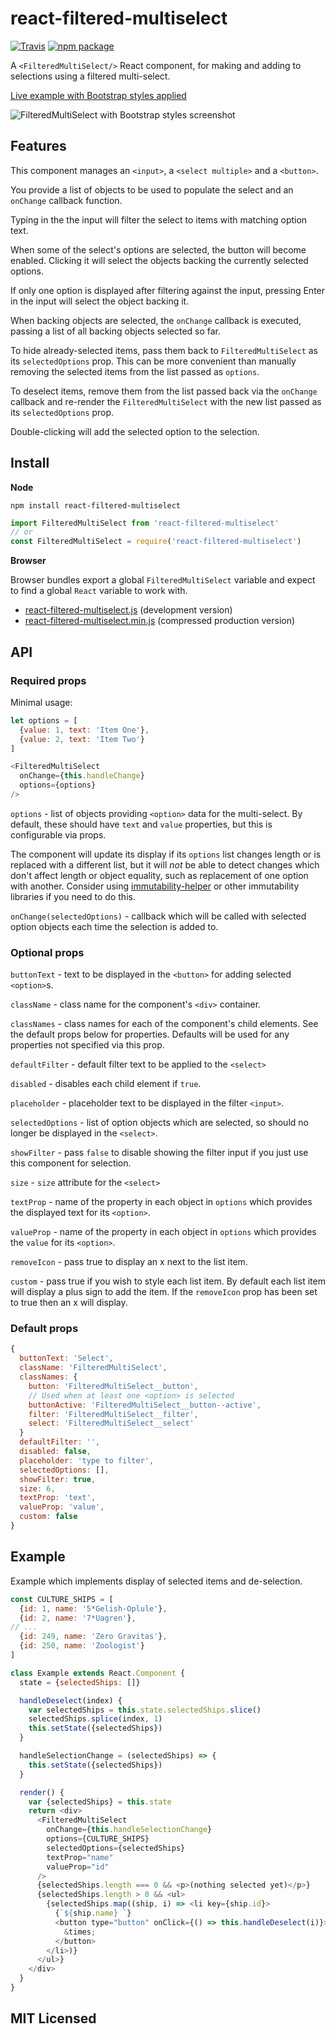 # react-filtered-multiselect

[![Travis][build-badge]][build]
[![npm package][npm-badge]][npm]

A `<FilteredMultiSelect/>` React component, for making and adding to selections using a filtered multi-select.

[Live example with Bootstrap styles applied](http://insin.github.io/react-filtered-multiselect/)

![FilteredMultiSelect with Bootstrap styles screenshot](https://github.com/insin/react-filtered-multiselect/raw/master/bootstrap-example.png "A FilteredMultiSelect with Bootstrap styles applied")

## Features

This component manages an `<input>`, a `<select multiple>` and a `<button>`.

You provide a list of objects to be used to populate the select and an `onChange` callback function.

Typing in the the input will filter the select to items with matching option text.

When some of the select's options are selected, the button will become enabled. Clicking it will select the objects backing the currently selected options.

If only one option is displayed after filtering against the input, pressing Enter in the input will select the object backing it.

When backing objects are selected, the `onChange` callback is executed, passing a list of all backing objects selected so far.

To hide already-selected items, pass them back to `FilteredMultiSelect` as its `selectedOptions` prop. This can be more convenient than manually removing the selected items from the list passed as `options`.

To deselect items, remove them from the list passed back via the `onChange` callback and re-render the `FilteredMultiSelect` with the new list passed as its `selectedOptions` prop.

Double-clicking will add the selected option to the selection.

## Install

**Node**

```
npm install react-filtered-multiselect
```

```javascript
import FilteredMultiSelect from 'react-filtered-multiselect'
// or
const FilteredMultiSelect = require('react-filtered-multiselect')
```

**Browser**

Browser bundles export a global ``FilteredMultiSelect`` variable and expect to find a global ``React`` variable to work with.

* [react-filtered-multiselect.js](https://unpkg.com/react-filtered-multiselect/umd/react-filtered-multiselect.js) (development version)
* [react-filtered-multiselect.min.js](https://unpkg.com/react-filtered-multiselect/umd/react-filtered-multiselect.min.js) (compressed production version)

## API

### Required props

Minimal usage:

```js
let options = [
  {value: 1, text: 'Item One'},
  {value: 2, text: 'Item Two'}
]

<FilteredMultiSelect
  onChange={this.handleChange}
  options={options}
/>
```

`options` - list of objects providing `<option>` data for the multi-select. By default, these should have ``text`` and ``value`` properties, but this is configurable via props.

The component will update its display if its `options` list changes length or is replaced with a different list, but it will *not* be able to detect changes which don't affect length or object equality, such as replacement of one option with another. Consider using [immutability-helper](https://github.com/kolodny/immutability-helper) or other immutability libraries if you need to do this.

`onChange(selectedOptions)` - callback which will be called with selected option objects each time the selection is added to.

### Optional props

`buttonText` - text to be displayed in the `<button>` for adding selected `<option>`s.

`className` - class name for the component's `<div>` container.

`classNames` - class names for each of the component's child elements. See the default props below for properties. Defaults will be used for any properties not specified via this prop.

`defaultFilter` - default filter text to be applied to the `<select>`

`disabled` - disables each child element if `true`.

`placeholder` - placeholder text to be displayed in the filter `<input>`.

`selectedOptions` - list of option objects which are selected, so should no
longer be displayed in the `<select>`.

`showFilter` - pass `false` to disable showing the filter input if you just use this component for selection.

`size` - `size` attribute for the `<select>`

`textProp` - name of the property in each object in `options` which provides
the displayed text for its `<option>`.

`valueProp` - name of the property in each object in `options` which provides
the `value` for its `<option>`.

`removeIcon` - pass true to display an x next to the list item.

`custom` - pass true if you wish to style each list item. By default each list item will display a plus sign to add the item. If the `removeIcon` prop has been set to true then an x will display.

### Default props

```js
{
  buttonText: 'Select',
  className: 'FilteredMultiSelect',
  classNames: {
    button: 'FilteredMultiSelect__button',
    // Used when at least one <option> is selected
    buttonActive: 'FilteredMultiSelect__button--active',
    filter: 'FilteredMultiSelect__filter',
    select: 'FilteredMultiSelect__select'
  }
  defaultFilter: '',
  disabled: false,
  placeholder: 'type to filter',
  selectedOptions: [],
  showFilter: true,
  size: 6,
  textProp: 'text',
  valueProp: 'value',
  custom: false
}
```

## Example

Example which implements display of selected items and de-selection.

```js
const CULTURE_SHIPS = [
  {id: 1, name: '5*Gelish-Oplule'},
  {id: 2, name: '7*Uagren'},
// ...
  {id: 249, name: 'Zero Gravitas'},
  {id: 250, name: 'Zoologist'}
]

class Example extends React.Component {
  state = {selectedShips: []}

  handleDeselect(index) {
    var selectedShips = this.state.selectedShips.slice()
    selectedShips.splice(index, 1)
    this.setState({selectedShips})
  }

  handleSelectionChange = (selectedShips) => {
    this.setState({selectedShips})
  }

  render() {
    var {selectedShips} = this.state
    return <div>
      <FilteredMultiSelect
        onChange={this.handleSelectionChange}
        options={CULTURE_SHIPS}
        selectedOptions={selectedShips}
        textProp="name"
        valueProp="id"
      />
      {selectedShips.length === 0 && <p>(nothing selected yet)</p>}
      {selectedShips.length > 0 && <ul>
        {selectedShips.map((ship, i) => <li key={ship.id}>
          {`${ship.name} `}
          <button type="button" onClick={() => this.handleDeselect(i)}>
            &times;
          </button>
        </li>)}
      </ul>}
    </div>
  }
}
```
## MIT Licensed

[build-badge]: https://img.shields.io/travis/insin/react-filtered-multiselect/master.png?style=flat-square
[build]: https://travis-ci.org/insin/react-filtered-multiselect

[npm-badge]: https://img.shields.io/npm/v/custom-react-filtered-multiselect.png?style=flat-square
[npm]: https://www.npmjs.com/package/custom-react-filtered-multiselect
